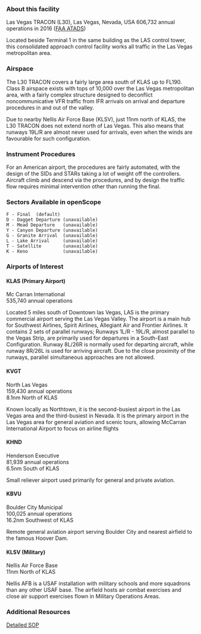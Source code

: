 ### About this facility
Las Vegas TRACON (L30), Las Vegas, Nevada, USA
606,732 annual operations in 2016 (<a href="https://aspm.faa.gov/opsnet/sys/Tracon.asp" target="_blank">FAA ATADS</a>)

Located beside Terminal 1 in the same building as the LAS control tower, this consolidated approach control facility works all traffic in the Las Vegas metropolitan area.

### Airspace
The L30 TRACON covers a fairly large area south of KLAS up to FL190. Class B airspace exists with tops of 10,000 over the Las Vegas metropolitan area, with a fairly complex structure designed to deconflict noncommunicative VFR traffic from IFR arrivals on arrival and departure procedures in and out of the valley.

Due to nearby Nellis Air Force Base (KLSV), just 11nm north of KLAS, the L30 TRACON does not extend north of Las Vegas. This also means that runways 19L/R are almost never used for arrivals, even when the winds are favourable for such configuration.

### Instrument Procedures
For an American airport, the procedures are fairly automated, with the design of the SIDs and STARs taking a lot of weight off the controllers. Aircraft climb and descend via the procedures, and by design the traffic flow requires minimal intervention other than running the final.

### Sectors Available in openScope
```
F - Final  (default)
D - Dagget Departure (unavailable)
M - Mead Departure   (unavailable)
Y - Canyon Departure (unavailable)
G - Granite Arrival  (unavailable)
L - Lake Arrival     (unavailable)
T - Satellite        (unavailable)
K - Keno             (unavailable)
```

### Airports of Interest

#### KLAS (Primary Airport)
Mc Carran International  
535,740 annual operations

Located 5 miles south of Downtown las Vegas, LAS is the primary commercial airport serving the Las Vegas Valley. The airport is a main hub for Southwest Airlines, Spirit Airlines, Allegiant Air and Frontier Airlines. It contains 2 sets of parallel runways; Runways 1L/R - 19L/R, almost parallel to the Vegas Strip, are primarily used for departures in a South-East Configuration. Runway 8L/26R is normally used for departing aircraft, while runway 8R/26L is used for arriving aircraft. Due to the close proximity of the runways, parallel simultaneous approaches are not allowed.

#### KVGT
North Las Vegas  
159,430 annual operations  
8.1nm North of KLAS

Known locally as Northtown, it is the second-busiest airport in the Las Vegas area and the third-busiest in Nevada. It is the primary airport in the Las Vegas area for general aviation and scenic tours, allowing McCarran International Airport to focus on airline flights

#### KHND
Henderson Executive  
81,939 annual operations  
6.5nm South of KLAS

Small reliever airport used primarily for general and private aviation.

#### KBVU
Boulder City Municipal  
100,025 annual operations  
16.2nm Southwest of KLAS

Remote general aviation airport serving Boulder City and nearest airfield to the famous Hoover Dam.

#### KLSV (Military)
Nellis Air Force Base  
11nm North of KLAS

Nellis AFB is a USAF installation with military schools and more squadrons than any other USAF base. The airfield hosts air combat exercises and close air support exercises flown in Military Operations Areas.

### Additional Resources
<a href="http://ivaous.org/fdr/SOPs/ZLA/L30_SOP.pdf" target="_blank">Detailed SOP</a>
